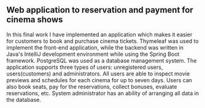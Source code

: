 ## Web application to reservation and payment for cinema shows

In this final work I have implemented an application which makes it easier for customers to book and purchase cinema tickets. Thymeleaf was used to implement the front-end application, while the backend was written in Java's IntelliJ development environment while using the Spring Boot framework. PostgreSQL was used as a database management system. The application supports three types of users: unregistered users, users(customers) and administrators. All users are able to inspect movie previews and schedules for each cinema for up to seven days. Users can also book seats, pay for the reservations, collect bonuses, evaluate reservations, etc. System administrator has an ability of arranging all data in the database.

